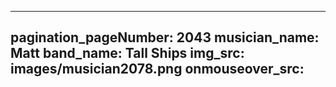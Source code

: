 ------
pagination_pageNumber: 2043
musician_name: Matt
band_name: Tall Ships
img_src: images/musician2078.png
onmouseover_src: 
------